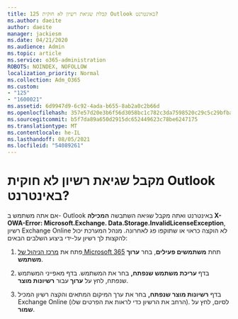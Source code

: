 ```yaml
---
title: 125 קבלת שגיאת רשיון לא חוקית Outlook באינטרנט?
ms.author: daeite
author: daeite
manager: jackiesm
ms.date: 04/21/2020
ms.audience: Admin
ms.topic: article
ms.service: o365-administration
ROBOTS: NOINDEX, NOFOLLOW
localization_priority: Normal
ms.collection: Adm_O365
ms.custom:
- "125"
- "1600021"
ms.assetid: 6d9947d9-6c92-4ada-b655-8ab2a0c2b66d
ms.openlocfilehash: 357e57d20e3b6f56d3058bc1c782c3da7598520c29c5c29bfba6eec614fc5248
ms.sourcegitcommit: b5f7da89a650d2915dc652449623c78be6247175
ms.translationtype: MT
ms.contentlocale: he-IL
ms.lasthandoff: 08/05/2021
ms.locfileid: "54089261"
---
```

# <a name="getting-an-invalid-license-error-in-outlook-on-the-web"></a>מקבל שגיאת רשיון לא חוקית Outlook באינטרנט?

אם אתה משתמש ב- Outlook באינטרנט ואתה  מקבל שגיאה השתבשה **המכילה X-OWA-Error: Microsoft.Exchange. Data.Storage.InvalidLicenseException**, רשיון Exchange Online לא הוקצה כראוי או שתוקפו פג לאחרונה. מנהל המערכת יכול להקצות לך רשיון על-ידי ביצוע השלבים הבאים:
  
1. פתח את [מרכז הניהול של Microsoft 365](https://portal.office.com/adminportal/home#/homepage) תחת **משתמשים פעילים**, בחר **ערוך משתמש**.

2. בדף **עריכת משתמש שנפתח,** בחר את המשתמש. בדף מאפייני המשתמש שנפתח, לחץ על **ערוך** עבור **רשיונות מוצר**.

3. בדף **רשיונות מוצר שנפתח,** בחר  את ערך המיקום המתאים והקצה רשיון המכיל Exchange Online (הרחב את הרשיון כדי לראות את הפרטים שלו). לסיום, לחץ על **שמור**.
